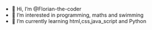 - 👋 Hi, I’m @Florian-the-coder
- 👀 I’m interested in programming, maths and swimming
- 🌱 I’m currently learning html,css,java_script and Python

<!---
Florian-the-coder/Florian-the-coder is a ✨ special ✨ repository because its `README.md` (this file) appears on your GitHub profile.
You can click the Preview link to take a look at your changes.
--->
